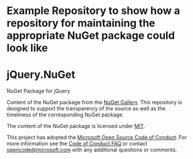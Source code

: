 # Example Repository to show how a repository for maintaining the appropriate NuGet package could look like

# jQuery.NuGet
NuGet Package for jQuery

Content of the NuGet package from the [NuGet Gallery](https://www.nuget.org/packages/jQuery/).
This repository is designed to support the transparency of the source as well as the timeliness of the corresponding NuGet package.

The content of the NuGet package is licensed under [MIT](https://jquery.org/license/).

This project has adopted the [Microsoft Open Source Code of Conduct](https://opensource.microsoft.com/codeofconduct/).
For more information see the [Code of Conduct FAQ](https://opensource.microsoft.com/codeofconduct/faq/) or contact [opencode@microsoft.com](mailto:opencode@microsoft.com) with any additional questions or comments.
